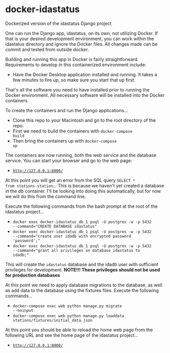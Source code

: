 # docker-idastatus
Dockerized version of the idastatus Django project

One can run the Django app, idastatus, on its own, not utilizing Docker.  If that is your desired development environment, you can work within the idastatus directory and ignore the Docker files.  All changes made can be commit and tested from outside docker.

Building and running this app in Docker is fairly straightforward.  Requirements to develop in this containerized environment include:

*    Have the Docker Desktop application installed and running.  It takes a few minutes to fire up, so make sure you start that up first.

That's all the software you need to have installed prior to running the Docker environment.  All necessary software will be installed into the Docker containers.

To create the containers and run the Django applications...

*    Clone this repo to your Macintosh and go to the root directory of the repo.
*    First we need to build the containers with <code>docker-compose build</code>
*    Then bring the containers up with <code>docker-compose up</code>

The containers are now running, both the web service and the database service.  You can start your browser and go to the web page:

*    <code>http://127.0.0.1:8000/</code>

At this point you will get an error from the SQL query <code>SELECT * from stations.station;</code>.  This is because we haven't yet created a database in the db container.  I'll be looking into doing this automatically, but for now we will do this from the command line.

Execute the following commands from the bash prompt at the root of the idastatus project...

*    <code>docker exec docker-idastatus_db_1 psql -U postgres -w -p 5432 --command="CREATE DATABASE idastatus"</code>
*    <code>docker exec docker-idastatus_db_1 psql -U postgres -w -p 5432 --command="create user idadb with encrypted password 'password';"</code>
*    <code>docker exec docker-idastatus_db_1 psql -U postgres -w -p 5432 --command="grant all privileges on database idastatus to idadb;"</code>

This will create the <code>idastatus</code> database and the idadb user with sufficient privileges for development.  <strong>NOTE!!! These privileges should not be used for production databases</strong>

At this point we need to apply database migrations to the database, as well as add data to the database using the fixtures files.  Execute the following commands...

*    <code>docker-compose exec web python manage.py migrate --noinput</code>
*    <code>docker-compose exec web python manage.py loaddata stations/fixtures/initial_data.json</code>

At this point you should be able to reload the home web page from the following URL and see the home page of the idastatus project...

*    <code>http://127.0.0.1:8000/</code>